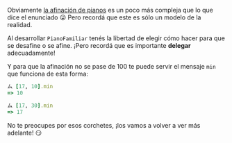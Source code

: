 Obviamente [la afinación de pianos](https://es.wikipedia.org/wiki/Afinaci%C3%B3n_del_piano) es un poco más compleja que lo que dice el enunciado :stuck_out_tongue: Pero recordá que este es sólo un modelo de la realidad.

Al desarrollar `PianoFamiliar` tenés la libertad de elegir cómo hacer para que se desafine o se afine. ¡Pero recordá que es importante **delegar** adecuadamente!

Y para que la afinación no se pase de 100 te puede servir el mensaje `min` que funciona de esta forma:

```ruby
ム [17, 10].min
=> 10

ム [17, 30].min
=> 17
```

No te preocupes por esos corchetes, ¡los vamos a volver a ver más adelante! :smirk: